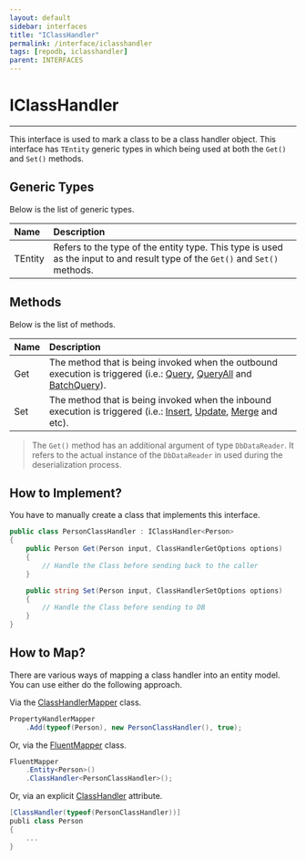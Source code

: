 ```yaml
---
layout: default
sidebar: interfaces
title: "IClassHandler"
permalink: /interface/iclasshandler
tags: [repodb, iclasshandler]
parent: INTERFACES
---
```


# IClassHandler

---

This interface is used to mark a class to be a class handler object. This interface has `TEntity` generic types in which being used at both the `Get()` and `Set()`  methods.

## Generic Types

Below is the list of generic types.

| Name | Description |
|:-----|:------------|
| TEntity | Refers to the type of the entity type. This type is used as the input to and result type of the `Get()` and `Set()`  methods. |

## Methods

Below is the list of methods.

| Name | Description |
|:-----|:------------|
| Get | The method that is being invoked when the outbound execution is triggered (i.e.: [Query](/operation/query), [QueryAll](/operation/queryall) and [BatchQuery](/operation/batchquery)). |
| Set | The method that is being invoked when the inbound execution is triggered (i.e.: [Insert](/operation/insert), [Update](/operation/update), [Merge](/operation/merge) and etc). |

> The `Get()` method has an additional argument of type  `DbDataReader`. It refers to the actual instance of the `DbDataReader` in used during the deserialization process.

## How to Implement?

You have to manually create a class that implements this interface.

```csharp
public class PersonClassHandler : IClassHandler<Person>
{
    public Person Get(Person input, ClassHandlerGetOptions options)
    {
        // Handle the Class before sending back to the caller
    }

    public string Set(Person input, ClassHandlerSetOptions options)
    {
        // Handle the Class before sending to DB
    }
}
```

## How to Map?

There are various ways of mapping a class handler into an entity model. You can use either do the following approach.

Via the [ClassHandlerMapper](/mapper/classhandlermapper) class.

```csharp
PropertyHandlerMapper
    .Add(typeof(Person), new PersonClassHandler(), true);
```

Or, via the [FluentMapper](/mapper/fluentmapper) class.

```csharp
FluentMapper
    .Entity<Person>()
    .ClassHandler<PersonClassHandler>();
```

Or, via an explicit [ClassHandler](/attribute/classhandler) attribute.

```csharp
[ClassHandler(typeof(PersonClassHandler))]
publi class Person
{
    ...
}
```


